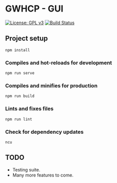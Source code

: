 # GWHCP - GUI

[![License: GPL v3](https://img.shields.io/badge/License-GPLv3-blue.svg)](https://www.gnu.org/licenses/gpl-3.0)
[![Build Status](https://travis-ci.com/gwhcp/gui.svg?branch=master)](https://travis-ci.com/gwhcp/gui)

## Project setup
```
npm install
```

### Compiles and hot-reloads for development
```
npm run serve
```

### Compiles and minifies for production
```
npm run build
```

### Lints and fixes files
```
npm run lint
```

### Check for dependency updates
```
ncu
```

## TODO

* Testing suite.
* Many more features to come.